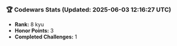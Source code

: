 ### 🏆 Codewars Stats (Updated: 2025-06-03 12:16:27 UTC)

- **Rank:** 8 kyu
- **Honor Points:** 3
- **Completed Challenges:** 1
